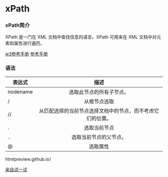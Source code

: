 # xPath

### xPath简介

XPath 是一门在 XML 文档中查找信息的语言。XPath 可用来在 XML 文档中对元素和属性进行遍历。

[w3参考手册](http://www.w3school.com.cn/xpath/index.asp)
[参考手册](https://www.cnblogs.com/fdszlzl/archive/2009/06/02/1494836.html)



### 语法

| 表达式  		| 描述                 			 |
| -------------	|:----------------------:|
| nodename	    | 选取此节点的所有子节点。 |
| /			    | 从根节点选取     		 |
| //			| 从匹配选择的当前节点选择文档中的节点，而不考虑它们的位置。|
| .			    | 选取当前节点  			 |
| ..			| 选取当前节点的父节点。   |
| @			    | 选取属性  		 		|

<span>htmlpreview.github.io/</span>

[亲自试一试](http://htmlpreview.github.io/?https://github.com/f981545521/tencent_Map/blob/master/鼠标移动获取中心坐标.html)
